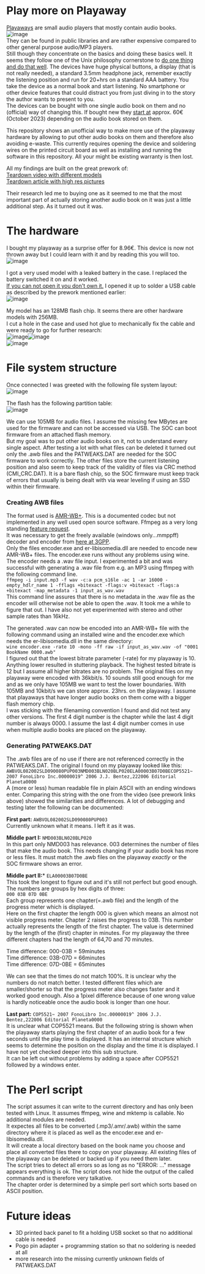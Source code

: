 # Play more on Playaway
[Playaways](https://playaway.com/) are small audio players that mostly contain audio books.  
![image](pics/playaway_device.jpg)  
They can be found in public libraries and are rather expensive compared to other general purpose audio/MP3 players.  
Still though they concentrate on the basics and doing these basics well. It seems they follow one of the Unix philosophy cornerstone to [do one thing and do that well](https://en.wikipedia.org/wiki/Unix_philosophy). The devices have huge physical buttons, a display (that is not really needed), a standard 3.5mm headphone jack, remember exactly the listening position and run for 20+hrs on a standard AAA battery. You take the device as a normal book and start listening. No smartphone or other device features that could distract you from just diving in to the story the author wants to present to you.  
The devices can be bought with one single audio book on them and no (official) way of changing this. If bought new they [start at](https://shop.playaway.com/playaway) approx. 60€ (October 2023) depending on the audio book stored on them.  
  
This repository shows an unofficial way to make more use of the playaway hardware by allowing to put other audio books on them and therefore also avoiding e-waste. This currently requires opening the device and soldering wires on the printed circuit board as well as installing and running the software in this repository. All your might be existing warranty is then lost.  
  
All my findings are built on the great prework of:  
[Teardown video with different models](https://www.youtube.com/watch?v=CapoZ9ZmoAM)  
[Teardown article with high res pictures](https://www.mitsake.net/2019/06/playaway-audiobook-teardown/)  
  
Their research led me to buying one as it seemed to me that the most important part of actually storing another audio book on it was just a little additional step. As it turned out it was.  

# The hardware
I bought my playaway as a surprise offer for 8.96€. This device is now not thrown away but I could learn with it and by reading this you will too.  
![image](pics/playaway_offer.png)  
  
I got a very used model with a leaked battery in the case. I replaced the battery switched it on and it worked.  
[If you can not open it you don't own it.](https://valpo.life/article/if-you-cant-open-it-you-dont-own-it/) I opened it up to solder a USB cable as described by the prework mentioned earlier:  
![image](pics/playaway_internal_usb.jpg)  
  
My model has an 128MB flash chip. It seems there are other hardware models with 256MB.  
I cut a hole in the case and used hot glue to mechanically fix the cable and were ready to go for further research:  
![image](pics/playaway_hot_glue.jpg)![image](pics/playaway_hole.jpg)  
![image](pics/playaway_final.jpg)

# File system structure
Once connected I was greeted with the following file system layout:  
![image](pics/playaway_initial_filesystem.png)  
  
The flash has the following partition table:  
![image](pics/playaway_partition.png)  
  
We can use 105MB for audio files. I assume the missing few MBytes are used for the firmware and can not be accessed via USB. The SOC can boot firmware from an attached flash memory.  
But my goal was to put other audio books on it, not to understand every single aspect. After testing a lot with what files can be deleted it turned out only the .awb files and the PATWEAKS.DAT are needed for the SOC firmware to work correctly. The other files store the current listening position and also seem to keep track of the validity of files via CRC method (CMI_CRC.DAT). It is a bare flash chip, so the SOC firmware must keep track of errors that usually is being dealt with via wear leveling if using an SSD within their firmware.  

### Creating AWB files
The format used is [AMR-WB+](https://en.wikipedia.org/wiki/Extended_Adaptive_Multi-Rate_%E2%80%93_Wideband). This is a documented codec but not implemented in any well used open source software. Ffmpeg as a very long standing [feature request](https://trac.ffmpeg.org/ticket/6140).  
It was necessary to get the freely available (windows only...mmppff) decoder and encoder from [here at 3GPP](https://portal.3gpp.org/desktopmodules/Specifications/SpecificationDetails.aspx?specificationId=1451).  
Only the files encoder.exe and er-libisomedia.dll are needed to encode new AMR-WB+ files. The encoder.exe runs without any problems using wine.  
The encoder needs a .wav file input. I experimented a bit and was successful with generating a .wav file from e.g. an MP3 using ffmpeg with the following command line.  
`
ffmpeg -i input.mp3 -f wav -c:a pcm_s16le -ac 1 -ar 16000 -empty_hdlr_name 1 -fflags +bitexact -flags:v +bitexact -flags:a +bitexact -map_metadata -1 input_as_wav.wav
`  
This command line assures that there is no metadata in the .wav file as the encoder will otherwise not be able to open the .wav. It took me a while to figure that out. I have also not yet experimented with stereo and other sample rates than 16kHz.  
  
The generated .wav can now be encoded into an AMR-WB+ file with the following command using an installed wine and the encoder.exe which needs the er-libisomedia.dll in the same directory:  
`
wine encoder.exe -rate 10 -mono -ff raw -if input_as_wav.wav -of "0001 BookName 0000.awb"
`  
I figured out that the lowest bitrate parameter (-rate) for my playaway is 10. Anything lower resulted in stuttering playback. The highest tested bitrate is 12 but I assume all higher bitrates are no problem. The original files on my playaway were encoded with 36kbit/s. 10 sounds still good enough for me and as we only have 105MB we want to test the lower boundaries. With 105MB and 10kbit/s we can store approx. 23hrs. on the playaway. I assume that playaways that have longer audio books on them come with a bigger flash memory chip.   
I was sticking with the filenaming convention I found and did not test any other versions. The first 4 digit number is the chapter while the last 4 digit number is always 0000. I assume the last 4 digit number comes in use when multiple audio books are placed on the playaway.  
  
### Generating PATWEAKS.DAT
The .awb files are of no use if there are not referenced correctly in the PATWEAKS.DAT. The original I found on my playaway looked like this:  
`
AWBVOL082002SLD090080PUP003NMD003BLN020BLP020ELA00003B07D0BECOP5521~ 2007 FonoLibro Inc.00000019^ 2006 J.J. Bentez,222006 Editorial Planeta0000
`  
A (more or less) human readable file in plain ASCII with an ending windows enter. Comparing this string with the one from the video (see prework links above) showed the similarities and differences. A lot of debugging and testing later the following can be documented:  

**First part:** `AWBVOL082002SLD090080PUP003`  
Currently unknown what it means. I left it as it was.  

**Middle part I:** `NMD003BLN020BLP020`  
In this part only NMD003 has relevance. 003 determines the number of files that make the audio book. This needs changing if your audio book has more or less files. It must match the .awb files on the playaway *exactly* or the SOC firmware shows an error.  
  
**Middle part II:*** `ELA00003B07D0BE`  
This took the longest to figure out and it's still not perfect but good enough. The numbers are groups by hex digits of three:  
`000 03B 07D 0BE`  
Each group represents one chapter(=.awb file) and the length of the progress meter which is displayed.  
Here on the first chapter the length 000 is given which means an almost not visible progress meter. Chapter 2 raises the progress to 03B. This number actually represents the length of the first chapter. The value is determined by the length of the (first) chapter in minutes. For my playaway the three different chapters had the length of 64,70 and 70 minutes.  
  
Time difference: 000-03B = 59minutes  
Time difference: 03B-07D = 66minutes  
Time difference: 07D-0BE = 65minutes  
  
We can see that the times do not match 100%. It is unclear why the numbers do not match better. I tested different files which are smaller/shorter so that the progress meter also changes faster and it worked good enough. Also a 1pixel difference because of one wrong value is hardly noticeable once the audio book is longer than one hour.  
  
**Last part:** `COP5521~ 2007 FonoLibro Inc.00000019^ 2006 J.J. Bentez,222006 Editorial Planeta0000`  
It is unclear what COP5521 means. But the following string is shown when the playaway starts playing the first chapter of an audio book for a few seconds until the play time is displayed. It has an internal structure which seems to determine the position on the display and the time it is displayed. I have not yet checked deeper into this sub structure.  
It can be left out without problems by adding a space after COP5521 followed by a windows enter.  

# The Perl script
The script assumes it can write to the current directory and has only been tested with Linux. It assumes ffmpeg, wine and mktemp is callable. No additional modules are needed.  
It expectes all files to be converted (.mp3/.amr/.awb) within the same directory where it is placed as well as the encoder.exe and er-libisomedia.dll.  
It will create a local directory based on the book name you choose and place all converted files there to copy on your playaway. All existing files of the playaway can be deleted or backed up if you need them later.  
The script tries to detect all errors so as long as no "ERROR: ..." message appears everything is ok. The script does not hide the output of the called commands and is therefore very talkative.  
The chapter order is determined by a simple perl sort which sorts based on ASCII position.  
  
# Future ideas
- 3D printed back panel to fit a holding USB socket so that no additional cable is needed  
- Pogo pin adapter + programming station so that no soldering is needed at all  
- more research into the missing currently unknown fields of PATWEAKS.DAT  
